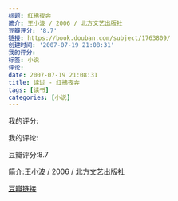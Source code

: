 ```yaml
---
标题: 红拂夜奔
简介: 王小波 / 2006 / 北方文艺出版社
豆瓣评分: '8.7'
链接: https://book.douban.com/subject/1763809/
创建时间: '2007-07-19 21:08:31'
我的评分:
标签: 小说
评论:
date: 2007-07-19 21:08:31
title: 读过 - 红拂夜奔
tags: [读书]
categories: [小说]
---
```


我的评分:

我的评论:

豆瓣评分:8.7

简介:王小波 / 2006 / 北方文艺出版社

[豆瓣链接](https://book.douban.com/subject/1763809/)

